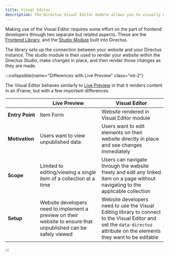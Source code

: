 ```yaml
---
title: Visual Editor
description: The Directus Visual Editor module allows you to visually edit the content of your website directly in-place.
---
```


Making use of the Visual Editor requires some effort on the part of frontend developers through two separate but related aspects. These are the [Frontend Library](/guides/content/visual-editor/frontend-library), and the [Studio Module](/guides/content/visual-editor/studio-module) built into Directus.

The library sets up the connection between your website and your Directus instance. The studio module is then used to render your website within the Directus Studio, make changes in place, and then render those changes as they are made.

:::collapsible{name="Differences with Live Preview" class="mt-2"}

The Visual Editor behaves similarly to [Live Preview](/guides/content/live-preview) in that it renders content in an iFrame, but with a few important differences.

|                    | Live Preview | Visual Editor |
|--------------------|--------------|---------------|
| **Entry&nbsp;Point**    | Item Form | Website rendered in Visual Editor module |
| **Motivation**     | Users want to view unpublished data | Users want to edit elements on their website directly in place and see changes immediately |
| **Scope**          | Limited to editing/viewing a single item of a collection at a time | Users can navigate through the website freely and edit any linked item on a page without navigating to the applicable collection |
| **Setup**          | Website developers need to implement a preview on their website to ensure that unpublished can be safely viewed | Website developers need to use the Visual Editing library to connect to the Visual Editor and set the `data-directus` attribute on the elements they want to be editable |

:::
